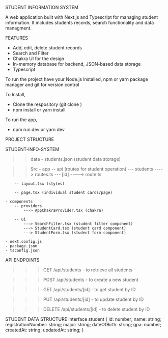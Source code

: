 STUDENT INFORMATION SYSTEM

A web application built with Next.js and Typescript for managing student information. It includes students records, search functionality and data managment.

FEATURES
- Add, edit, delete student records
- Search and Filter
- Chakra UI for the design
- In-memory database for backend, JSON-based data storage
- Typescript

To run the project have your Node.js installed, npm or yarn package manager and git for version control

To Install,
- Clone the respository (git clone <repository-url>)
- npm install or yarn install

To run the app,
- npm run dev or yarn dev


PROJECT STRUCTURE

STUDENT-INFO-SYSTEM 
>> data
    - students.json (student data storage)

>> Src
    - app
        -- api (routes for student operation)
            --- students
                ----> routes.ts
            --- [id]
                ----> route.ts

        -- layout.tsx (styles)

        -- page.tsx (individual student cards/page)

    - components
        -- providers
            ---> AppChakraProvider.tsx (chakra)

        -- ui 
            ---> SearchFilter.tsx (student filter component)
            ---> StudentCard.tsx (student card component)
            ---> StudentForm.tsx (student form component)

    - next.config.js
    - package.json
    - tsconfig.json


API ENDPOINTS
>>> GET /api/students - to retrieve all students

>>> POST /api/students - to create a new student

>>> GET /api/students/[id] - to get student by ID

>>> PUT /api/students/[id] - to update student by ID

>>> DELETE /api/students/[id] - to delete student by ID


STUDENT DATA STRUCTURE
interface student {
    id: number;
  name: string;
  registrationNumber: string;
  major: string;
  dateOfBirth: string;
  gpa: number;
  createdAt: string;
  updatedAt: string;
}

